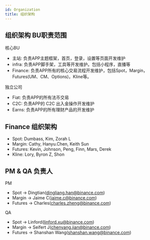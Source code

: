 ```yaml
---
id: Organization
title: 组织架构
---
```


## 组织架构 BU职责范围

核心BU
* 主站: 负责APP主题框架，首页，登录，设置等页面开发维护
* infra: 负责APP脚手架，工具等开发维护。包括小程序，直播等
* Finance: 负责APP所有的核心交易流程开发维护，包括Spot，Margin，Futures(UM、CM、Options)，Kline等。

独立公司
* Fiat: 负责APP的所有法币交易
* C2C: 负责APP的 C2C 出入金操作开发维护
* Earns: 负责APP的所有理财产品的开发维护

## Finance 组织架构
* Spot: Dumbass, Kim, Zorah L
* Margin: Cathy, Hanyu.Chen, Keith Sun
* Futures: Kevin, Johnson, Peng, Finn, Mars, Derek
* Kline: Lory, Byron Z, Shon 

## PM & QA 负责人
PM
* Spot -> Dingtian(dingliang.han@binance.com)
* Margin -> Jaime C(jaime.c@binance.com)
* Futures -> Charles(charles.zheng@binance.com)

QA
* Spot -> Linford(linford.xu@binance.com)
* Margin -> Seifert J(chenyang.jian@binance.com)
* Futures -> Shanshan Wang(shanshan.wang@binance.com)
